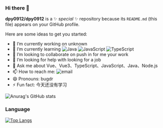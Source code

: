 ### Hi there 👋


**dpy0912/dpy0912** is a ✨ _special_ ✨ repository because its `README.md` (this file) appears on your GitHub profile.

Here are some ideas to get you started:

- 🔭 I’m currently working on unknown
- 🌱 I’m currently learning <img src="https://img.shields.io/github/languages/top/dpy0912/dpy0912?label=Java" alt="Java"> <img src="https://img.shields.io/github/languages/top/dpy0912/dpy0912?label=JavaScript" alt="JavaScript"> <img src="https://img.shields.io/github/languages/top/dpy0912/dpy0912?label=TypeScript" alt="TypeScript">
- 👯 I’m looking to collaborate on push in for me your work
- 🤔 I’m looking for help with looking for a job
- 💬 Ask me about Vue、Vue3、TypeScript、JavaScript、Java、Node.js
- 📫 How to reach me: <img src="https://img.shields.io/badge/%E8%81%94%E7%B3%BB%E6%88%91-dupyi0912%40gmail.com-blue" alt="email">
- 😄 Pronouns: bugdr
- ⚡ Fun fact: 今天还没有学习

![Anurag's GitHub stats](https://github-readme-stats.vercel.app/api?username=dpy0912&show_icons=true&theme=synthwave)

### Language
[![Top Langs](https://github-readme-stats.vercel.app/api/top-langs/?username=dpy0912)](https://github.com/anuraghazra/github-readme-stats)
